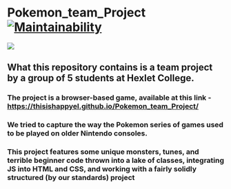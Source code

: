 # Pokemon_team_Project        [![Maintainability](https://api.codeclimate.com/v1/badges/71b5a7b84c9174c26010/maintainability)](https://codeclimate.com/github/ThisisHappyEL/Pocemon_team_Project/maintainability)
![]([https://github.com/Your_Repository_Name/Your_GIF_Name.gif](https://github.com/ThisisHappyEL/Pokemon_team_Project/blob/main/assets/%D0%BA%D1%80%D0%B0%D1%81%D0%BE%D1%82%D0%B0.gif))
## What this repository contains is a team project by a group of 5 students at Hexlet College.
### The project is a browser-based game, available at this link - https://thisishappyel.github.io/Pokemon_team_Project/
### We tried to capture the way the Pokemon series of games used to be played on older Nintendo consoles.

### This project features some unique monsters, tunes, and terrible beginner code thrown into a lake of classes, integrating JS into HTML and CSS, and working with a fairly solidly structured (by our standards) project
